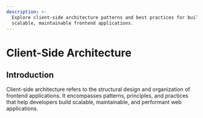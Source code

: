 ```yaml
---
description: >-
  Explore client-side architecture patterns and best practices for building
  scalable, maintainable frontend applications.
---
```


# Client-Side Architecture

## Introduction

Client-side architecture refers to the structural design and organization of frontend applications. It encompasses patterns, principles, and practices that help developers build scalable, maintainable, and performant web applications.

